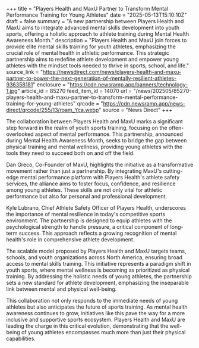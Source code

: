 +++
title = "Players Health and MaxU Partner to Transform Mental Performance Training for Young Athletes"
date = "2025-05-13T15:10:10Z"
draft = false
summary = "A new partnership between Players Health and MaxU aims to integrate advanced mental skills development into youth sports, offering a holistic approach to athlete training during Mental Health Awareness Month."
description = "Players Health and MaxU join forces to provide elite mental skills training for youth athletes, emphasizing the crucial role of mental health in athletic performance. This strategic partnership aims to redefine athlete development and empower young athletes with the mindset tools needed to thrive in sports, school, and life."
source_link = "https://newsdirect.com/news/players-health-and-maxu-partner-to-power-the-next-generation-of-mentally-resilient-athletes-936358181"
enclosure = "https://cdn.newsramp.app/banners/technology-1.jpg"
article_id = 85270
feed_item_id = 14070
url = "/news/202505/85270-players-health-and-maxu-partner-to-transform-mental-performance-training-for-young-athletes"
qrcode = "https://cdn.newsramp.app/news-direct/qrcode/255/13/roam_Yca.webp"
source = "News Direct"
+++

<p>The collaboration between Players Health and MaxU marks a significant step forward in the realm of youth sports training, focusing on the often-overlooked aspect of mental performance. This partnership, announced during Mental Health Awareness Month, seeks to bridge the gap between physical training and mental wellness, providing young athletes with the tools they need to succeed both on and off the field.</p><p>Dan Greco, Co-Founder of MaxU, highlights the initiative as a transformative movement rather than just a partnership. By integrating MaxU's cutting-edge mental performance platform with Players Health's athlete safety services, the alliance aims to foster focus, confidence, and resilience among young athletes. These skills are not only vital for athletic performance but also for personal and professional development.</p><p>Kyle Lubrano, Chief Athlete Safety Officer of Players Health, underscores the importance of mental resilience in today's competitive sports environment. The partnership is designed to equip athletes with the psychological strength to handle pressure, a critical component of long-term success. This approach reflects a growing recognition of mental health's role in comprehensive athlete development.</p><p>The scalable model proposed by Players Health and MaxU targets teams, schools, and youth organizations across North America, ensuring broad access to mental skills training. This initiative represents a paradigm shift in youth sports, where mental wellness is becoming as prioritized as physical training. By addressing the holistic needs of young athletes, the partnership sets a new standard for athlete development, emphasizing the inseparable link between mental and physical well-being.</p><p>This collaboration not only responds to the immediate needs of young athletes but also anticipates the future of sports training. As mental health awareness continues to grow, initiatives like this pave the way for a more inclusive and supportive sports ecosystem. Players Health and MaxU are leading the charge in this critical evolution, demonstrating that the well-being of young athletes encompasses much more than just their physical capabilities.</p>